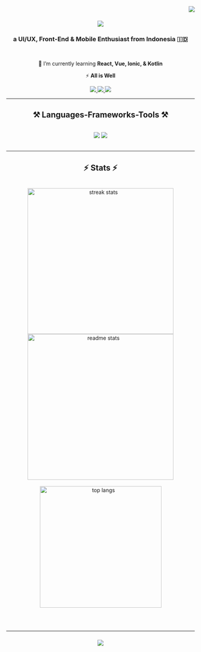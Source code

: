 <img align="right" src="https://visitor-badge.laobi.icu/badge?page_id=AhmadShafwanDzaky.AhmadShafwanDzaky" />

<h1 align="center">
    <img src="https://readme-typing-svg.herokuapp.com?font=IBM+Plex+Mono&weight=600&pause=1000&color=6018F7&center=true&vCenter=true&random=false&width=500&height=70&lines=Hi+There!%F0%9F%91%8B;+I'm+Ahmad+Shafwan+Dzaky!" />
</h1>

<h3 align="center">a UI/UX, Front-End & Mobile Enthusiast from Indonesia 🇮🇩</h3>

<br/>

<div align="center">
    
 🌱 I’m currently learning **React, Vue, Ionic, & Kotlin**

 ⚡ **All is Well**
 
 </div>
 
<div align="center"> 
  <a href="mailto:ahmadshafwandzaky@gmail.com">
    <img src="https://img.shields.io/badge/Gmail-333333?style=for-the-badge&logo=gmail&logoColor=red" />
  </a>
  <a href="https://linkedin.com/in/ahmadshafwandzaky" target="_blank">
    <img src="https://img.shields.io/badge/LinkedIn-0077B5?style=for-the-badge&logo=linkedin&logoColor=white" target="_blank" />
  </a>
  <a href="https://dribbble.com/ahmadshafwandzaky" target="_blank">
     <img src="https://img.shields.io/badge/Dribbble-%23EA4C89?style=for-the-badge&logo=dribbble&logoColor=white" target="_blank" /> <!-- sqlite, safari, google-chrome are other good icon options -->
  </a>
</div>

 <hr/>
 
<h2 align="center">⚒️ Languages-Frameworks-Tools ⚒️</h2>
<br/>
<div align="center">
    <img src="https://skillicons.dev/icons?i=react,bootstrap,mui,tailwind,html,css,github,git,vscode,androidstudio,figma,blender" />
    <img src="https://skillicons.dev/icons?i=python,nodejs,javascript,typescript,express,c,cpp,java,nextjs,mysql," /><br>
</div>

<br/>

<hr/>

<h2 align="center">⚡ Stats ⚡</h2>
<br>
<div align=center>
  <img width=390 src="https://github-readme-streak-stats-salesp07.vercel.app?user=AhmadShafwanDzaky&theme=radical&border_radius=8&card_width=600" alt="streak stats"/>
    <br/>
  <img width=390 src="https://github-readme-stats-salesp07.vercel.app/api?username=AhmadShafwanDzaky&count_private=true&show_icons=true&theme=radical&rank_icon=github&border_radius=10&card_width=600" alt="readme stats" />
  <br/>
  <br/>
  <img width=325 align="center" src="https://github-readme-stats-salesp07.vercel.app/api/top-langs/?username=AhmadShafwanDzaky&hide=HTML&langs_count=8&layout=compact&theme=radical&border_radius=10&size_weight=0.5&count_weight=0.5&exclude_repo=github-readme-stats" alt="top langs" />
</div>

<br/><br/>
<hr/>

<h3 align="center">
    <img src="https://readme-typing-svg.herokuapp.com?font=IBM+Plex+Mono&weight=600&pause=1000&color=6018F7&center=true&vCenter=true&random=false&width=500&height=70&lines=Thanks+For+Visiting+%E2%9C%8C%EF%B8%8F;Shoot+me+a+message+on+Linkedin!;I'm+always+down+to+collab+%3A)">
</h3>

<br/>
